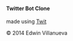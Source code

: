 #### Twitter Bot Clone

made using [Twit](https://github.com/ttezel/twit)

&copy; 2014 Edwin Villanueva